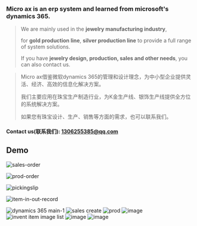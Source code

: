 ### Micro ax is an erp system and learned from microsoft's **dynamics 365**.

> We are mainly used in the **jewelry manufacturing industry**, 
>
> for **gold production line**, **silver production line** to provide a full range of system solutions.
>
> If you have **jewelry design, production, sales and other needs**, you can also contact us.

> Micro ax借鉴微软dynamics 365的管理和设计理念，为中小型企业提供灵活、经济、高效的信息化解决方案。
>
> 我们主要应用在珠宝生产制造行业，为K金生产线、银饰生产线提供全方位的系统解决方案。
>
> 如果您有珠宝设计、生产、销售等方面的需求，也可以联系我们。

#### Contact us(联系我们): 1306255385@qq.com

## Demo 

![sales-order](https://user-images.githubusercontent.com/15027134/203893517-6662f275-db26-4725-bc8b-0fce853743a6.gif)

![prod-order](https://user-images.githubusercontent.com/15027134/203893534-801297be-80cc-4be5-9d86-89b2ff513fbd.gif)

![pickingslip](https://user-images.githubusercontent.com/15027134/203893548-f29c317d-b603-46cd-b44e-5308e23cb07c.gif)

![item-in-out-record](https://user-images.githubusercontent.com/15027134/203893558-c63bea5a-ccfc-41ec-b1d3-ad45f398217c.gif)

![dynamics 365 main-1](https://user-images.githubusercontent.com/15027134/202984021-46e7450c-6922-4502-bc89-7172b4ac1ff9.png)
![sales create](https://user-images.githubusercontent.com/15027134/202984753-730e6b3c-adde-48a2-9ed3-6b13134554cc.png)
![prod](https://user-images.githubusercontent.com/15027134/202984785-061202b2-aed5-40dd-8003-e7efcd23cc68.png)
![image](https://user-images.githubusercontent.com/15027134/202984678-db62897c-e916-4411-80a6-085bdf95022a.png)
![invent item image list](https://user-images.githubusercontent.com/15027134/202986155-85f627de-d646-438a-959c-881a88cd959a.png)
![image](https://user-images.githubusercontent.com/15027134/202986329-1ae5844a-46e0-4b14-92af-80509b8d83c7.png)
![image](https://user-images.githubusercontent.com/15027134/202986406-d74b7a8b-7a9c-4a3c-9f1b-66a855589030.png)





